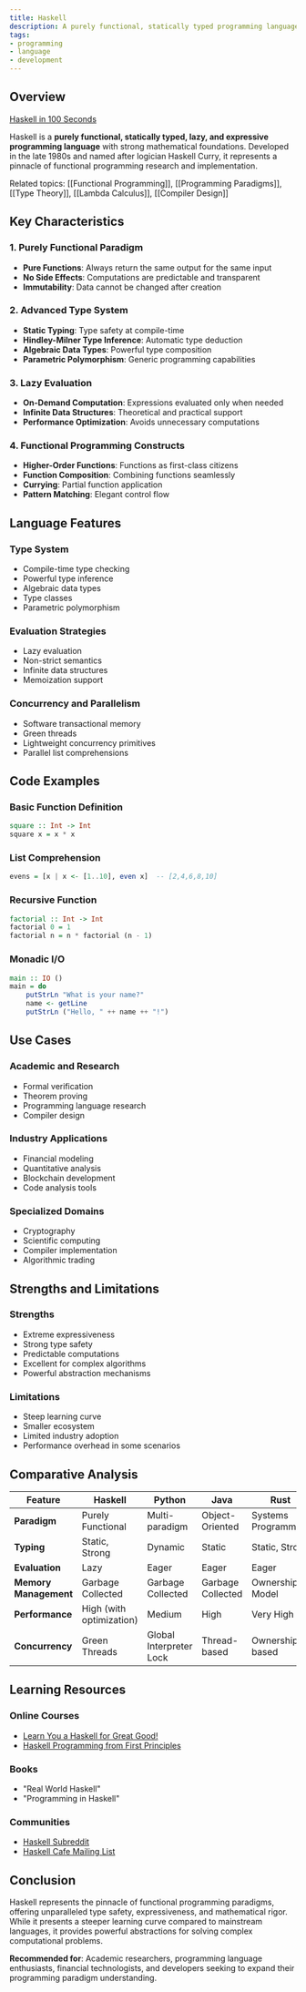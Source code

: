 ```yaml
---
title: Haskell
description: A purely functional, statically typed programming language known for its strong type system and mathematical foundations
tags:
- programming
- language
- development
---
```


## Overview

[Haskell in 100 Seconds](https://www.youtube.com/embed/Qa8IfEeBJqk)

Haskell is a **purely functional, statically typed, lazy, and expressive programming language** with strong mathematical foundations. Developed in the late 1980s and named after logician Haskell Curry, it represents a pinnacle of functional programming research and implementation.

Related topics: [[Functional Programming]], [[Programming Paradigms]], [[Type Theory]], [[Lambda Calculus]], [[Compiler Design]]

## Key Characteristics

### 1. Purely Functional Paradigm

- **Pure Functions**: Always return the same output for the same input
- **No Side Effects**: Computations are predictable and transparent
- **Immutability**: Data cannot be changed after creation

### 2. Advanced Type System

- **Static Typing**: Type safety at compile-time
- **Hindley-Milner Type Inference**: Automatic type deduction
- **Algebraic Data Types**: Powerful type composition
- **Parametric Polymorphism**: Generic programming capabilities

### 3. Lazy Evaluation

- **On-Demand Computation**: Expressions evaluated only when needed
- **Infinite Data Structures**: Theoretical and practical support
- **Performance Optimization**: Avoids unnecessary computations

### 4. Functional Programming Constructs

- **Higher-Order Functions**: Functions as first-class citizens
- **Function Composition**: Combining functions seamlessly
- **Currying**: Partial function application
- **Pattern Matching**: Elegant control flow

## Language Features

### Type System

- Compile-time type checking
- Powerful type inference
- Algebraic data types
- Type classes
- Parametric polymorphism

### Evaluation Strategies

- Lazy evaluation
- Non-strict semantics
- Infinite data structures
- Memoization support

### Concurrency and Parallelism

- Software transactional memory
- Green threads
- Lightweight concurrency primitives
- Parallel list comprehensions

## Code Examples

### Basic Function Definition

```haskell
square :: Int -> Int
square x = x * x
```

### List Comprehension

```haskell
evens = [x | x <- [1..10], even x]  -- [2,4,6,8,10]
```

### Recursive Function

```haskell
factorial :: Int -> Int
factorial 0 = 1
factorial n = n * factorial (n - 1)
```

### Monadic I/O

```haskell
main :: IO ()
main = do
    putStrLn "What is your name?"
    name <- getLine
    putStrLn ("Hello, " ++ name ++ "!")
```

## Use Cases

### Academic and Research

- Formal verification
- Theorem proving
- Programming language research
- Compiler design

### Industry Applications

- Financial modeling
- Quantitative analysis
- Blockchain development
- Code analysis tools

### Specialized Domains

- Cryptography
- Scientific computing
- Compiler implementation
- Algorithmic trading

## Strengths and Limitations

### Strengths

- Extreme expressiveness
- Strong type safety
- Predictable computations
- Excellent for complex algorithms
- Powerful abstraction mechanisms

### Limitations

- Steep learning curve
- Smaller ecosystem
- Limited industry adoption
- Performance overhead in some scenarios

## Comparative Analysis

| Feature | Haskell | Python | Java | Rust |
|---------|---------|--------|------|------|
| **Paradigm** | Purely Functional | Multi-paradigm | Object-Oriented | Systems Programming |
| **Typing** | Static, Strong | Dynamic | Static | Static, Strong |
| **Evaluation** | Lazy | Eager | Eager | Eager |
| **Memory Management** | Garbage Collected | Garbage Collected | Garbage Collected | Ownership Model |
| **Performance** | High (with optimization) | Medium | High | Very High |
| **Concurrency** | Green Threads | Global Interpreter Lock | Thread-based | Ownership-based |

## Learning Resources

### Online Courses

- [Learn You a Haskell for Great Good!](http://learnyouahaskell.com/)
- [Haskell Programming from First Principles](http://haskellbook.com/)

### Books

- "Real World Haskell"
- "Programming in Haskell"

### Communities

- [Haskell Subreddit](https://www.reddit.com/r/haskell/)
- [Haskell Cafe Mailing List](https://mail.haskell.org/mailman/listinfo/haskell-cafe)

## Conclusion

Haskell represents the pinnacle of functional programming paradigms, offering unparalleled type safety, expressiveness, and mathematical rigor. While it presents a steeper learning curve compared to mainstream languages, it provides powerful abstractions for solving complex computational problems.

**Recommended for**: Academic researchers, programming language enthusiasts, financial technologists, and developers seeking to expand their programming paradigm understanding.
